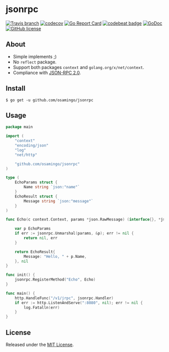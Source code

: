 # jsonrpc

[![Travis branch](https://img.shields.io/travis/osamingo/jsonrpc/master.svg)](https://travis-ci.org/osamingo/jsonrpc)
[![codecov](https://codecov.io/gh/osamingo/jsonrpc/branch/master/graph/badge.svg)](https://codecov.io/gh/osamingo/jsonrpc)
[![Go Report Card](https://goreportcard.com/badge/osamingo/jsonrpc)](https://goreportcard.com/report/osamingo/jsonrpc)
[![codebeat badge](https://codebeat.co/badges/cbd0290d-200b-4693-80dc-296d9447c35b)](https://codebeat.co/projects/github-com-osamingo-jsonrpc)
[![GoDoc](https://godoc.org/github.com/osamingo/jsonrpc?status.svg)](https://godoc.org/github.com/osamingo/jsonrpc)
[![GitHub license](https://img.shields.io/badge/license-MIT-blue.svg)](https://raw.githubusercontent.com/osamingo/jsonrpc/master/LICENSE)

## About

- Simple implements ;)
- No `reflect` package.
- Support both packages `context` and `golang.org/x/net/context`.
- Compliance with [JSON-RPC 2.0](http://www.jsonrpc.org/specification).

## Install

```
$ go get -u github.com/osamingo/jsonrpc
```

## Usage

```go
package main

import (
	"context"
	"encoding/json"
	"log"
	"net/http"

	"github.com/osamingo/jsonrpc"
)

type (
	EchoParams struct {
		Name string `json:"name"`
	}
	EchoResult struct {
		Message string `json:"message"`
	}
)

func Echo(c context.Context, params *json.RawMessage) (interface{}, *jsonrpc.Error) {

	var p EchoParams
	if err := jsonrpc.Unmarshal(params, &p); err != nil {
		return nil, err
	}

	return EchoResult{
		Message: "Hello, " + p.Name,
	}, nil
}

func init() {
	jsonrpc.RegisterMethod("Echo", Echo)
}

func main() {
	http.HandleFunc("/v1/jrpc", jsonrpc.Handler)
	if err := http.ListenAndServe(":8080", nil); err != nil {
		log.Fatalln(err)
	}
}
```

## License

Released under the [MIT License](https://github.com/osamingo/jsonrpc/blob/master/LICENSE).
